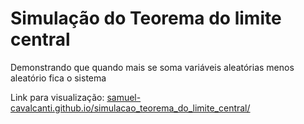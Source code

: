 # Simulação do Teorema do limite central

Demonstrando que quando mais se soma variáveis aleatórias menos aleatório fica o sistema

Link para visualização: [samuel-cavalcanti.github.io/simulacao_teorema_do_limite_central/](https://samuel-cavalcanti.github.io/simulacao_teorema_do_limite_central/)